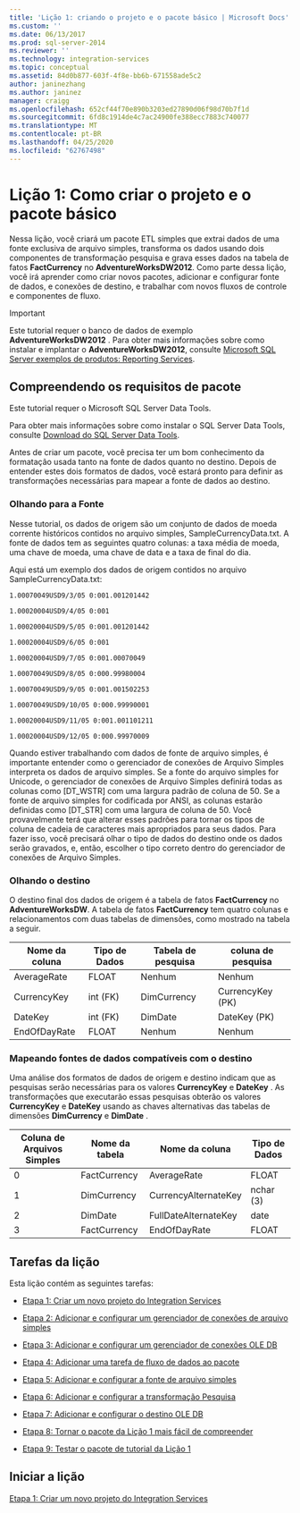 ```yaml
---
title: 'Lição 1: criando o projeto e o pacote básico | Microsoft Docs'
ms.custom: ''
ms.date: 06/13/2017
ms.prod: sql-server-2014
ms.reviewer: ''
ms.technology: integration-services
ms.topic: conceptual
ms.assetid: 84d0b877-603f-4f8e-bb6b-671558ade5c2
author: janinezhang
ms.author: janinez
manager: craigg
ms.openlocfilehash: 652cf44f70e890b3203ed27890d06f98d70b7f1d
ms.sourcegitcommit: 6fd8c1914de4c7ac24900fe388ecc7883c740077
ms.translationtype: MT
ms.contentlocale: pt-BR
ms.lasthandoff: 04/25/2020
ms.locfileid: "62767498"
---
```

# <a name="lesson-1-creating-the-project-and-basic-package"></a>Lição 1: Como criar o projeto e o pacote básico
  Nessa lição, você criará um pacote ETL simples que extrai dados de uma fonte exclusiva de arquivo simples, transforma os dados usando dois componentes de transformação pesquisa e grava esses dados na tabela de fatos **FactCurrency** no **AdventureWorksDW2012**. Como parte dessa lição, você irá aprender como criar novos pacotes, adicionar e configurar fonte de dados, e conexões de destino, e trabalhar com novos fluxos de controle e componentes de fluxo.  
  
> [!IMPORTANT]  
>  Este tutorial requer o banco de dados de exemplo **AdventureWorksDW2012** . Para obter mais informações sobre como instalar e implantar o **AdventureWorksDW2012**, consulte [Microsoft SQL Server exemplos de produtos: Reporting Services](https://archive.codeplex.com/?p=msftrsprodsamples).  
  
## <a name="understanding-the-package-requirements"></a>Compreendendo os requisitos de pacote  
 Este tutorial requer o Microsoft SQL Server Data Tools.  
  
 Para obter mais informações sobre como instalar o SQL Server Data Tools, consulte [Download do SQL Server Data Tools](https://docs.microsoft.com/sql/ssdt/download-sql-server-data-tools-ssdt?view=sql-server-2017).  
  
 Antes de criar um pacote, você precisa ter um bom conhecimento da formatação usada tanto na fonte de dados quanto no destino. Depois de entender estes dois formatos de dados, você estará pronto para definir as transformações necessárias para mapear a fonte de dados ao destino.  
  
### <a name="looking-at-the-source"></a>Olhando para a Fonte  
 Nesse tutorial, os dados de origem são um conjunto de dados de moeda corrente históricos contidos no arquivo simples, SampleCurrencyData.txt. A fonte de dados tem as seguintes quatro colunas: a taxa média de moeda, uma chave de moeda, uma chave de data e a taxa de final do dia.  
  
 Aqui está um exemplo dos dados de origem contidos no arquivo SampleCurrencyData.txt:  
  
 `1.00070049USD9/3/05 0:001.001201442`  
  
 `1.00020004USD9/4/05 0:001`  
  
 `1.00020004USD9/5/05 0:001.001201442`  
  
 `1.00020004USD9/6/05 0:001`  
  
 `1.00020004USD9/7/05 0:001.00070049`  
  
 `1.00070049USD9/8/05 0:000.99980004`  
  
 `1.00070049USD9/9/05 0:001.001502253`  
  
 `1.00070049USD9/10/05 0:000.99990001`  
  
 `1.00020004USD9/11/05 0:001.001101211`  
  
 `1.00020004USD9/12/05 0:000.99970009`  
  
 Quando estiver trabalhando com dados de fonte de arquivo simples, é importante entender como o gerenciador de conexões de Arquivo Simples interpreta os dados de arquivo simples. Se a fonte do arquivo simples for Unicode, o gerenciador de conexões de Arquivo Simples definirá todas as colunas como [DT_WSTR] com uma largura padrão de coluna de 50. Se a fonte de arquivo simples for codificada por ANSI, as colunas estarão definidas como [DT_STR] com uma largura de coluna de 50. Você provavelmente terá que alterar esses padrões para tornar os tipos de coluna de cadeia de caracteres mais apropriados para seus dados. Para fazer isso, você precisará olhar o tipo de dados do destino onde os dados serão gravados, e, então, escolher o tipo correto dentro do gerenciador de conexões de Arquivo Simples.  
  
### <a name="looking-at-the-destination"></a>Olhando o destino  
 O destino final dos dados de origem é a tabela de fatos **FactCurrency** no **AdventureWorksDW**. A tabela de fatos **FactCurrency** tem quatro colunas e relacionamentos com duas tabelas de dimensões, como mostrado na tabela a seguir.  
  
|Nome da coluna|Tipo de Dados|Tabela de pesquisa|coluna de pesquisa|  
|-----------------|---------------|------------------|-------------------|  
|AverageRate|FLOAT|Nenhum|Nenhum|  
|CurrencyKey|int (FK)|DimCurrency|CurrencyKey (PK)|  
|DateKey|int (FK)|DimDate|DateKey (PK)|  
|EndOfDayRate|FLOAT|Nenhum|Nenhum|  
  
### <a name="mapping-source-data-to-be-compatible-with-the-destination"></a>Mapeando fontes de dados compatíveis com o destino  
 Uma análise dos formatos de dados de origem e destino indicam que as pesquisas serão necessárias para os valores **CurrencyKey** e **DateKey** . As transformações que executarão essas pesquisas obterão os valores **CurrencyKey** e **DateKey** usando as chaves alternativas das tabelas de dimensões **DimCurrency** e **DimDate** .  
  
|Coluna de Arquivos Simples|Nome da tabela|Nome da coluna|Tipo de Dados|  
|----------------------|----------------|-----------------|---------------|  
|0|FactCurrency|AverageRate|FLOAT|  
|1|DimCurrency|CurrencyAlternateKey|nchar (3)|  
|2|DimDate|FullDateAlternateKey|date|  
|3|FactCurrency|EndOfDayRate|FLOAT|  
  
## <a name="lesson-tasks"></a>Tarefas da lição  
 Esta lição contém as seguintes tarefas:  
  
-   [Etapa 1: Criar um novo projeto do Integration Services](lesson-1-1-creating-a-new-integration-services-project.md)  
  
-   [Etapa 2: Adicionar e configurar um gerenciador de conexões de arquivo simples](lesson-1-2-adding-and-configuring-a-flat-file-connection-manager.md)  
  
-   [Etapa 3: Adicionar e configurar um gerenciador de conexões OLE DB](lesson-1-3-adding-and-configuring-an-ole-db-connection-manager.md)  
  
-   [Etapa 4: Adicionar uma tarefa de fluxo de dados ao pacote](lesson-1-4-adding-a-data-flow-task-to-the-package.md)  
  
-   [Etapa 5: Adicionar e configurar a fonte de arquivo simples](lesson-1-5-adding-and-configuring-the-flat-file-source.md)  
  
-   [Etapa 6: Adicionar e configurar a transformação Pesquisa](lesson-1-6-adding-and-configuring-the-lookup-transformations.md)  
  
-   [Etapa 7: Adicionar e configurar o destino OLE DB](lesson-1-7-adding-and-configuring-the-ole-db-destination.md)  
  
-   [Etapa 8: Tornar o pacote da Lição 1 mais fácil de compreender](lesson-1-8-making-the-lesson-1-package-easier-to-understand.md)  
  
-   [Etapa 9: Testar o pacote de tutorial da Lição 1](lesson-1-9-testing-the-lesson-1-tutorial-package.md)  
  
## <a name="start-the-lesson"></a>Iniciar a lição  
 [Etapa 1: Criar um novo projeto do Integration Services](lesson-1-1-creating-a-new-integration-services-project.md)  
  
  
